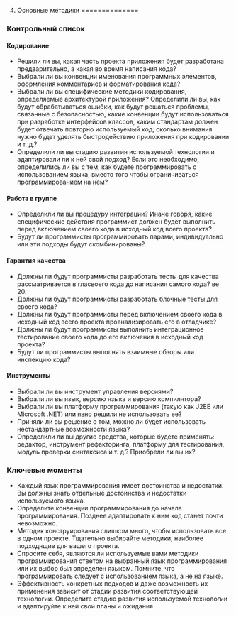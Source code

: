 4. Основные методики
==============

### Контрольный список

#### Кодирование 

+ Решили ли вы, какая часть проекта приложения будет разработана предварительно, а какая во время написания кода? 
+ Выбрали ли вы конвенции именования программных элементов, оформления комментариев и форматирования кода? 
+ Выбрали ли вы специфические методики кодирования, определяемые архитектурой приложения? Определили ли вы, как будут обрабатываться ошибки, как будут решаться проблемы, связанные с безопасностью, какие конвенции будут использоваться при разработке интерфейсов классов, каким стандартам должен будет отвечать повторно используемый код, сколько внимания нужно будет уделять быстродействию приложения при кодировании и т. д.? 
+ Определили ли вы стадию развития используемой технологии и адаптировали ли к ней свой подход? Если это необходимо, определились ли вы с тем, как будете программировать с использованием языка, вместо того чтобы ограничиваться программированием на нем? 

#### Работа в группе 

+ Определили ли вы процедуру интеграции? Иначе говоря, какие специфические действия программист должен будет выполнить перед включением своего кода в исходный код всего проекта? 
+ Будут ли программисты программировать парами, индивидуально или эти подходы будут скомбинированы? 

#### Гарантия качества 

+ Должны ли будут программисты разработать тесты для качества рассматривается в гласвоего кода до написания самого кода? ве 20. 
+ Должны ли будут программисты разработать блочные тесты для своего кода? 
+ Должны ли будут программисты перед включением своего кода в исходный код всего проекта проанализировать его в отладчике? 
+ Должны ли будут программисты выполнить интеграционное тестирование своего кода до его включения в исходный код проекта? 
+ Будут ли программисты выполнять взаимные обзоры или инспекцию кода? 

#### Инструменты 

+ Выбрали ли вы инструмент управления версиями? 
+ Выбрали ли вы язык, версию языка и версию компилятора? 
+ Выбрали ли вы платформу программирования (такую как J2EE или Microsoft .NET) или явно решили не использовать ее? 
+ Приняли ли вы решение о том, можно ли будет использовать нестандартные возможности языка? 
+ Определили ли вы другие средства, которые будете применять: редактор, инструмент рефакторинга, платформу для тестирования, модуль проверки синтаксиса и т. д.? Приобрели ли вы их? 

### Ключевые моменты

+ Каждый  язык  программирования  имеет  достоинства  и  недостатки.  Вы  должны  знать  отдельные  достоинства  и  недостатки  используемого  языка.
+ Определите  конвенции  программирования  до  начала  программирования. Позднее  адаптировать  к  ним  код  станет  почти  невозможно.
+ Методик  конструирования  слишком  много,  чтобы  использовать  все  в  одном проекте. Тщательно выбирайте методики, наиболее подходящие для вашего проекта.
+ Спросите  себя,  являются  ли  используемые  вами  методики  программирования ответом  на  выбранный  язык  программирования  или  их  выбор  был  определен языком.  Помните,  что  программировать  следует  с  использованием  языка,  а  не на  языке.
+ Эффективность  конкретных  подходов  и  даже  возможность  их  применения  зависит  от  стадии  развития  соответствующей  технологии.  Определите  стадию  развития используемой  технологии  и  адаптируйте  к  ней  свои  планы  и  ожидания